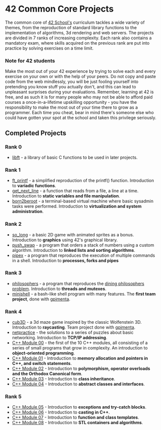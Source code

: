 # 42 Common Core Projects

The common core of [42 School's](https://www.42lisboa.com/en/) curriculum tackles a wide variety of themes, from the reproduction of standard library functions to the implementation of algorithms, 3d rendering and web servers.
The projects are divided in 7 ranks of increasing complexity. Each rank also contains a mandatory exam, where skills acquired on the previous rank are put into practice by solving exercises on a time limit.

### Note for 42 students
Make the most out of your 42 experience by trying to solve each and every exercise on your own or with the help of your peers. Do not copy and paste code from the web mindlessly, 
you will be just fooling yourself into pretending you know stuff you actually don't, and this can lead to unpleasant surprises during your evaluations.
Remember, learning at 42 is free, and as such it is for many people who may not be able to afford paid courses a once-in-a-lifetime upskilling opportunity - you have the responsibility to make the most out of your time there to grow as a programmer. 
Each time you cheat, bear in mind there's someone else who could have gotten your spot at the school and taken this privilege seriously.

## Completed Projects

### Rank 0
- [libft](https://github.com/joao-aiveca-caseiro/Libft) - a library of basic C functions to be used in later projects.
### Rank 1
- [ft_printf](https://github.com/joao-aiveca-caseiro/ft_printf) - a simplified reproduction of the printf() function. Introduction to **variadic functions**.
- [get_next_line](https://github.com/joao-aiveca-caseiro/get_next_line) - a function that reads from a file, a line at a time. Introduction to **static variables and file manipulation**.
- [born2beroot](https://github.com/joao-aiveca-caseiro/born2beroot) - a terminal-based virtual machine where basic sysadmin tasks were performed. Introduction to **virtualization and system administration**.
### Rank 2
- [so_long](https://github.com/joao-aiveca-caseiro/so_long) - a basic 2D game with animated sprites as a bonus. Introduction to **graphics** using 42's graphical library.
- [push_swap](https://github.com/joao-aiveca-caseiro/push_swap) - a program that orders a stack of numbers using a custom algorithm. Introduction to **linked lists and sorting algorithms**.
- [pipex](https://github.com/joao-aiveca-caseiro/pipex) - a program that reproduces the execution of multiple commands in a shell. Introduction to **processes, forks and pipes**
### Rank 3
- [philosophers](https://github.com/joao-aiveca-caseiro/philosophers) - a program that reproduces the [dining philosophers problem](https://en.wikipedia.org/wiki/Dining_philosophers_problem). Introduction to **threads and mutexes**.
- [minishell](https://github.com/gpimenta42/42cursus/tree/master/minishell) - a bash-like shell program with many features. The **first team project**, done with [gpimenta](https://github.com/gpimenta42).
### Rank 4
- [cub3D](https://github.com/gpimenta42/42cursus/tree/master/cub3d) - a 3d maze game inspired by the classic Wolfenstein 3D. Introduction to **raycasting**. Team project done with [gpimenta](https://github.com/gpimenta42).
- [netpractice](https://github.com/joao-aiveca-caseiro/netpractice) - the solutions to a series of puzzles about basic networking. Introduction to **TCP/IP addressing**.
- [C++ Module 00](https://github.com/joao-aiveca-caseiro/cpp_00) - the first of the 10 C++ modules, all consisting of a series of small programs that grow in complexity. An introduction to **object-oriented programming**.
- [C++ Module 01](https://github.com/joao-aiveca-caseiro/cpp_01) - Introduction to **memory allocation and pointers in C++, and switch statements**.
- [C++ Module 02](https://github.com/joao-aiveca-caseiro/cpp_02) - Introduction to **polymorphism, operator overloads and the Orthodox Canonical form**.
- [C++ Module 03](https://github.com/joao-aiveca-caseiro/cpp_03) - Introduction to **class inheritance**.
- [C++ Module 04](https://github.com/joao-aiveca-caseiro/cpp_04) - Introduction to **abstract classes and interfaces**.
### Rank 5
- [C++ Module 05](https://github.com/joao-aiveca-caseiro/cpp_05) - Introduction to **exceptions and try-catch blocks**.
- [C++ Module 06](https://github.com/joao-aiveca-caseiro/cpp_06) - Introduction to **casting in C++**.
- [C++ Module 07](https://github.com/joao-aiveca-caseiro/cpp_07) - Introduction to **function and class templates**.
- [C++ Module 08](https://github.com/joao-aiveca-caseiro/cpp_08) - Introduction to **STL containers and algorithms**.
